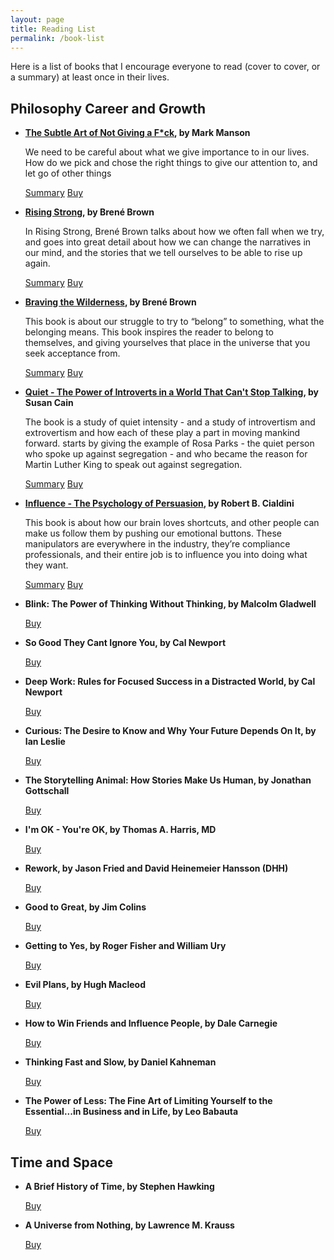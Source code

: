 ```yaml
---
layout: page
title: Reading List
permalink: /book-list
---
```

Here is a list of books that I encourage everyone to read (cover to cover, or a summary) at least once in their lives. 


## Philosophy Career and Growth

- **<a href="https://rutumulkar.com/blog/2019/the-subtle-art-of-not-giving-a-f-ck/">The Subtle Art of Not Giving a F*ck</a>, by Mark Manson**
    
    We need to be careful about what we give importance to in our lives. How do we pick and chose the right things to give our attention to, and let go of other things    

    <a class="btn btn-primary btn-sm greybg" href="https://rutumulkar.com/blog/2019/the-subtle-art-of-not-giving-a-f-ck/">Summary</a>
    <a class="btn btn-primary btn-sm greybg" href="The Subtle Art of Not Giving a F*ck: A Counterintuitive Approach to Living a Good Life">Buy</a>

- **<a href="https://rutumulkar.com/blog/2019/rising-strong/">Rising Strong</a>, by Brené Brown**

    In Rising Strong, Brené Brown talks about how we often fall when we try, and goes into great detail about how we can change the narratives in our mind, and the stories that we tell ourselves to be able to rise up again.

    <a class="btn btn-primary btn-sm greybg" href="https://rutumulkar.com/blog/2019/rising-strong/">Summary</a>
    <a  class="btn btn-primary btn-sm greybg" href="https://amzn.to/2Nueaf1">Buy</a>

- **<a href="https://rutumulkar.com/blog/2019/braving-the-wilderness/">Braving the Wilderness</a>, by Brené Brown**

    This book is about our struggle to try to “belong” to something, what the belonging means. This book inspires the reader to belong to themselves, and giving yourselves that place in the universe that you seek acceptance from. 

    <a class="btn btn-primary btn-sm greybg" href="https://rutumulkar.com/blog/2019/braving-the-wilderness/">Summary</a>
    <a class="btn btn-primary btn-sm greybg" href="https://amzn.to/2xf5T3n">Buy</a>

- **<a href="https://rutumulkar.com/blog/2019/Quiet/">Quiet - The Power of Introverts in a World That Can't Stop Talking</a>, by Susan Cain**

    The book is a study of quiet intensity - and a study of introvertism and extrovertism and how each of these play a part in moving mankind forward. starts by giving the example of Rosa Parks - the quiet person who spoke up against segregation - and who became the reason for Martin Luther King to speak out against segregation.

    <a class="btn btn-primary btn-sm greybg" href="https://rutumulkar.com/blog/2019/Quiet/">Summary</a>
    <a class="btn btn-primary btn-sm greybg" href="https://amzn.to/2RAyauF">Buy</a>

- **<a href="https://rutumulkar.com/blog/2019/persuasion/">Influence - The Psychology of Persuasion</a>, by Robert B. Cialdini**

    This book is about how our brain loves shortcuts, and other people can make us follow them by pushing our emotional buttons. These manipulators are everywhere in the industry, they’re compliance professionals, and their entire job is to influence you into doing what they want.

    <a class="btn btn-primary btn-sm greybg" href="https://rutumulkar.com/blog/2019/persuasion/">Summary</a>
    <a class="btn btn-primary btn-sm greybg" href="https://amzn.to/2Xanskr">Buy</a>

- **Blink: The Power of Thinking Without Thinking, by Malcolm Gladwell**

    <a class="btn btn-primary btn-sm greybg" href="https://amzn.to/2YcPY1f">Buy</a>

- **So Good They Cant Ignore You, by Cal Newport**

    <a class="btn btn-primary btn-sm greybg" href="https://amzn.to/2RDe5Ec">Buy</a>

- **Deep Work: Rules for Focused Success in a Distracted World</a>, by Cal Newport**
    
    <a class="btn btn-primary btn-sm greybg" href="https://amzn.to/2RzwbGY">Buy</a>

- **Curious: The Desire to Know and Why Your Future Depends On It, by Ian Leslie**

    <a class="btn btn-primary btn-sm greybg" href="https://amzn.to/2XamdC6">Buy</a>

- **The Storytelling Animal: How Stories Make Us Human, by Jonathan Gottschall**

    <a class="btn btn-primary btn-sm greybg" href="https://amzn.to/2XbEOgM">Buy</a>

- **I'm OK - You're OK, by Thomas A. Harris, MD**

    <a class="btn btn-primary btn-sm greybg" href="https://amzn.to/2xf6bHv">Buy</a>

- **Rework, by Jason Fried and David Heinemeier Hansson (DHH)**

    <a class="btn btn-primary btn-sm greybg" href="https://amzn.to/2RB35qN">Buy</a>

- **Good to Great, by Jim Colins**

    <a class="btn btn-primary btn-sm greybg" href="https://amzn.to/2X7j2e8">Buy</a>

- **Getting to Yes, by Roger Fisher and William Ury**

    <a class="btn btn-primary btn-sm greybg" href="https://amzn.to/2YfgzLn">Buy</a>

- **Evil Plans, by Hugh Macleod**

    <a class="btn btn-primary btn-sm greybg" href="https://amzn.to/2XawH45">Buy</a>

- **How to Win Friends and Influence People, by Dale Carnegie**

    <a class="btn btn-primary btn-sm greybg" href="https://amzn.to/2INCNP8">Buy</a>

- **Thinking Fast and Slow, by Daniel Kahneman**

    <a class="btn btn-primary btn-sm greybg" href="https://amzn.to/2NdK6E9">Buy</a>

- **The Power of Less: The Fine Art of Limiting Yourself to the Essential...in Business and in Life, by Leo Babauta**

    <a class="btn btn-primary btn-sm greybg" href="https://amzn.to/2xeiIen">Buy</a>

## Time and Space

- **A Brief History of Time, by Stephen Hawking**

    <a class="btn btn-primary btn-sm greybg" href="https://amzn.to/2IQBpeJ">Buy</a>

- **A Universe from Nothing, by Lawrence M. Krauss**
    
    <a class="btn btn-primary btn-sm greybg" href="https://amzn.to/2J7gv9Z">Buy</a>



